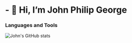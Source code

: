 # - 👋 Hi, I’m John Philip George

### Languages and Tools

![John's GitHub stats](https://github-readme-stats.vercel.app/api?username=johnforgit&show_icons=true&theme=tokyonight)
